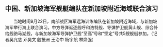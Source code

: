 ## 中国、新加坡海军舰艇编队在新加坡附近海域联合演习
　　当地时间9月22日，南部战区海军远海训练编队在新加坡附近海域，与新加坡海军举行海上联合演习。中方导弹驱逐舰呼和浩特舰、导弹护卫舰黄山舰、综合补给舰骆马湖舰，与新加坡海军导弹护卫舰“至高”号和“坚定”号共5艘舰艇参加。（记者吴亢慈 邓昊文 殷振洲 王治中 杨宇航 林焕强）

